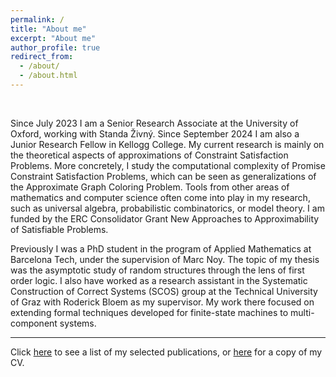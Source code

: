 ```yaml
---
permalink: /
title: "About me"
excerpt: "About me"
author_profile: true
redirect_from: 
  - /about/
  - /about.html
---
```

<br>

Since July 2023 I am a Senior Research Associate at the University of Oxford, working with Standa Živný. Since September 2024 I am also a Junior Research Fellow in Kellogg College. My current research is mainly on the theoretical aspects of approximations of Constraint Satisfaction Problems. More concretely, I study the computational complexity of Promise Constraint Satisfaction Problems, which can be seen as generalizations of the Approximate Graph Coloring Problem. Tools from other areas of mathematics and computer science often come into play in my research, such as universal algebra, probabilistic combinatorics, or model theory. I am funded by the ERC Consolidator Grant New Approaches to Approximability of Satisfiable Problems.
<br>

Previously I was a PhD student in the program of Applied Mathematics at Barcelona Tech, under the supervision of Marc Noy. The topic of my thesis was the asymptotic study of random structures through the lens of first order logic. I also have worked as a research assistant in the Systematic Construction of Correct Systems (SCOS) group at the Technical University of Graz with Roderick Bloem as my supervisor. My work there focused on extending formal techniques developed for finite-state machines to multi-component systems. 
<br>


---

Click [here](http://albertolarrauri.github.io/publications/) to see a list of my selected publications, or [here](http://albertolarrauri.github.io/files/CV.pdf)
for a copy of my CV. 




